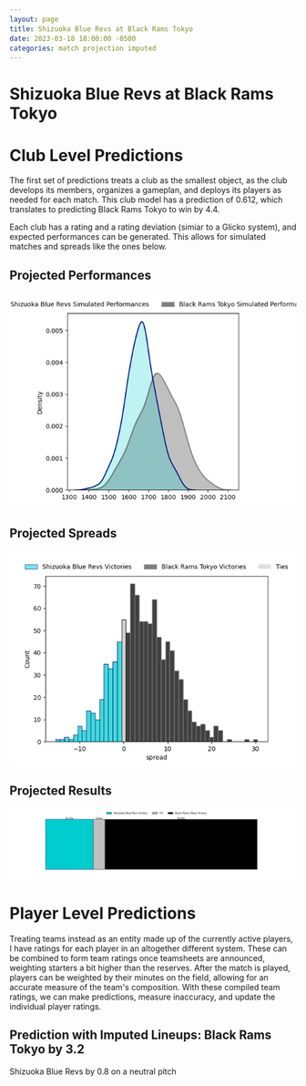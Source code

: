 ```yaml
---  
layout: page  
title: Shizuoka Blue Revs at Black Rams Tokyo  
date: 2023-03-18 18:00:00 -0500  
categories: match projection imputed  
---
```

# Shizuoka Blue Revs at Black Rams Tokyo

# Club Level Predictions


The first set of predictions treats a club as the smallest object, as the club develops its members, organizes a gameplan, and deploys its players as needed for each match. This club model has a prediction of 0.612, which translates to predicting Black Rams Tokyo to win by 4.4.

Each club has a rating and a rating deviation (simiar to a Glicko system), and expected performances can be generated. This allows for simulated matches and spreads like the ones below.
## Projected Performances


![Projected Performances](plots/performances_2023-03-18-BlackRamsTokyo-ShizuokaBlueRevs.png)
## Projected Spreads


![Projected Spreads](plots/spreads_2023-03-18-BlackRamsTokyo-ShizuokaBlueRevs.png)
## Projected Results


![Projected Results](plots/resultbar_2023-03-18-BlackRamsTokyo-ShizuokaBlueRevs.png)
# Player Level Predictions


Treating teams instead as an entity made up of the currently active players, I have ratings for each player in an altogether different system. These can be combined to form team ratings once teamsheets are announced, weighting starters a bit higher than the reserves. After the match is played, players can be weighted by their minutes on the field, allowing for an accurate measure of the team's composition. With these compiled team ratings, we can make predictions, measure inaccuracy, and update the individual player ratings.
## Prediction with Imputed Lineups: Black Rams Tokyo by 3.2


Shizuoka Blue Revs by 0.8 on a neutral pitch


